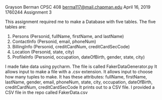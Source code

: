 Grayson Berman
CPSC 408
berma117@mail.chapman.edu
April 16, 2019
1760244
Assignment 3

This assignment required me to make a Database with five tables. 
The five tables are: 
1) Persons (Personid, fullName, firstName, and lastName)
2) ContactInfo (Personid, email, phoneNum)
3) BillingInfo (Personid, creditCardNum, creditCardSecCode)
4) Location (Personid, state, city)
5) ProfileInfo (Personid, occupation, dateOfBirth, gender, state, city)

I made fake data using pycharm. The file is called FakerDataGenerator.py
It allows input to make a file with a .csv extension. It allows input to choose how many tuples to make.
It has these attributes: 
fullName, firstName, lastName, gender, email, phoneNum, state, city, occupation, dateOfBirth, creditCardNum, creditCardSecCode
It prints out to a CSV file. I provided a CSV file in the repo called FakerData.csv
